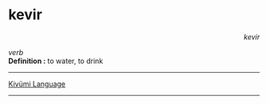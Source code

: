 
# kevir

<div align="right"><i>kevir</i></div>

*verb*  
**Definition :** to water, to drink  

---

[Kivümi Language](../README.md)

---
